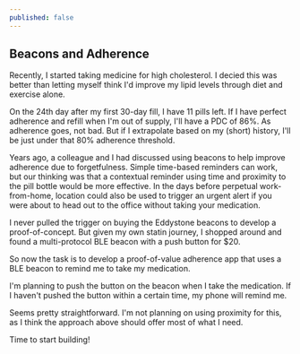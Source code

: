 ```yaml
---
published: false
---
```

## Beacons and Adherence

Recently, I started taking medicine for high cholesterol. I decied this was better than letting myself think I'd improve my lipid levels through diet and exercise alone.

On the 24th day after my first 30-day fill, I have 11 pills left. If I have perfect adherence and refill when I'm out of supply, I'll have a PDC of 86%. As adherence goes, not bad. But if I extrapolate based on my (short) history, I'll be just under that 80% adherence threshold. 

Years ago, a colleague and I had discussed using beacons to help improve adherence due to forgetfulness. Simple time-based reminders can work, but our thinking was that a contextual reminder using time and proximity to the pill bottle would be more effective. In the days before perpetual work-from-home, location could also be used to trigger an urgent alert if you were about to head out to the office without taking your medication.

I never pulled the trigger on buying the Eddystone beacons to develop a proof-of-concept. But given my own statin journey, I shopped around and found a multi-protocol BLE beacon with a push button for $20.

So now the task is to develop a proof-of-value adherence app that uses a BLE beacon to remind me to take my medication.

I'm planning to push the button on the beacon when I take the medication. If I haven't pushed the button within a certain time, my phone will remind me.

Seems pretty straightforward. I'm not planning on using proximity for this, as I think the approach above should offer most of what I need. 

Time to start building!
